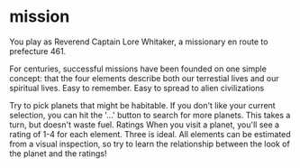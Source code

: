 mission
=======
You play as Reverend Captain Lore Whitaker, a missionary en route to prefecture 461.


For centuries, successful missions have been founded on one simple concept: that the four elements describe both our terrestial lives and our spiritual lives. Easy to remember. Easy to spread to alien civilizations

Try to pick planets that might be habitable. If you don't like your current selection, you can hit the '...' button to search for more planets. This takes a turn, but doesn't waste fuel.
Ratings
When you visit a planet, you'll see a rating of 1-4 for each element. Three is ideal. All elements can be estimated from a visual inspection, so try to learn the relationship between the look of the planet and the ratings!

